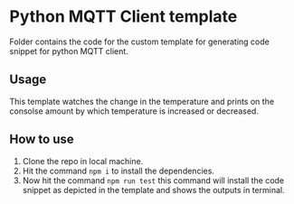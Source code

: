 # Python MQTT Client template

Folder contains the code for the custom template for generating code snippet for python MQTT client.

## Usage

This template watches the change in the temperature and prints on the consolse amount by which temperature is increased or decreased.

## How to use

1. Clone the repo in local machine.
2. Hit the command `npm i` to install the dependencies.
3. Now hit the command `npm run test` this command will install the code snippet as depicted in the template and shows the outputs in terminal.
